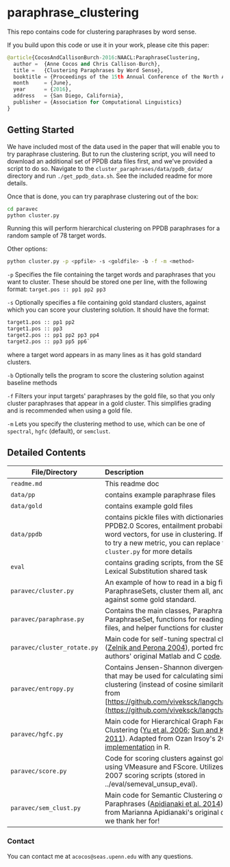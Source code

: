 # paraphrase_clustering
This repo contains code for clustering paraphrases by word sense.

If you build upon this code or use it in your work, please cite this paper:

```python
@article{CocosAndCallisonBurch-2016:NAACL:ParaphraseClustering, 
  author =  {Anne Cocos and Chris Callison-Burch},
  title =   {Clustering Paraphrases by Word Sense},
  booktitle = {Proceedings of the 15th Annual Conference of the North American Chapter of the Association for Computational Linguistics: Human Language Technologies (NAACL 2016)},
  month     = {June},
  year      = {2016},
  address   = {San Diego, California},
  publisher = {Association for Computational Linguistics}
}
```
## Getting Started
We have included most of the data used in the paper that will enable you to try paraphrase clustering. 
But to run the clustering script, you will need to download an additional set of PPDB data files first, and we've provided a script to do so.
Navigate to the `cluster_paraphrases/data/ppdb_data/` directory and run `./get_ppdb_data.sh`. See the included readme for more details.

Once that is done, you can try paraphrase clustering out of the box:

```bash
cd paravec
python cluster.py 
```
Running this will perform hierarchical clustering on PPDB paraphrases for a random sample of 78 target words.

Other options:

```bash
python cluster.py -p <ppfile> -s <goldfile> -b -f -m <method>
```
`-p` Specifies the file containing the target words and paraphrases that you want to cluster. These should be stored one per line, with the following format:
`target.pos :: pp1 pp2 pp3`

`-s` Optionally specifies a file containing gold standard clusters, against which you can score your clustering solution. It should have the format:

```python
target1.pos :: pp1 pp2
target1.pos :: pp3
target2.pos :: pp1 pp2 pp3 pp4
target2.pos :: pp3 pp5 pp6`
```
where a target word appears in as many lines as it has gold standard clusters.

`-b` Optionally tells the program to score the clustering solution against baseline methods

`-f` Filters your input targets' paraphrases by the gold file, so that you only cluster paraphrases that appear in a gold cluster. This simplifies grading and is recommended when using a gold file.

`-m` Lets you specify the clustering method to use, which can be one of `spectral`, `hgfc` (default), or `semclust`.

## Detailed Contents

| File/Directory        | Description |
| ------------- |:-------------| 
| `readme.md`   | This readme doc |
| `data/pp` | contains example paraphrase files |
| `data/gold` | contains example gold files |
| `data/ppdb` | contains pickle files with dictionaries that store PPDB2.0 Scores, entailment probabilities, and word vectors, for use in clustering. If you want to try a new metric, you can replace these - see `cluster.py` for more details |
| `eval` | contains grading scripts, from the SEMEVAL07 Lexical Substitution shared task |
| `paravec/cluster.py` | An example of how to read in a big file of ParaphraseSets, cluster them all, and score against some gold standard. |
| `paravec/paraphrase.py` | Contains the main classes, Paraphrase and ParaphraseSet, functions for reading them from files, and helper functions for clustering. |
| `paravec/cluster_rotate.py` | Main code for self-tuning spectral clustering ([Zelnik and Perona 2004](http://www.vision.caltech.edu/lihi/Publications/SelfTuningClustering.pdf)), ported from the authors' original Matlab and C [code](http://www.vision.caltech.edu/lihi/Demos/SelfTuningClustering.html). |
| `paravec/entropy.py` | Contains Jensen-Shannon divergence function that may be used for calculating similarity for clustering (instead of cosine similarity). Cloned from [https://github.com/viveksck/langchangetrack/](https://github.com/viveksck/langchangetrack/). |
| `paravec/hgfc.py` | Main code for Hierarchical Graph Factorization Clustering ([Yu et al. 2006](http://papers.nips.cc/paper/2948-soft-clustering-on-graphs.pdf); [Sun and Korhonen 2011](http://www.anthology.aclweb.org/D/D11/D11-1095.pdf)).  Adapted from Ozan Irsoy's 2013 [implementation](https://gist.github.com/oir/5216719) in R. |
| `paravec/score.py` | Code for scoring clusters against gold standard using VMeasure and FScore. Utilizes SemEval 2007 scoring scripts (stored in ../eval/semeval\_unsup\_eval). |
| `paravec/sem_clust.py` | Main code for Semantic Clustering of Pivot Paraphrases ([Apidianaki et al. 2014](http://www.lrec-conf.org/proceedings/lrec2014/pdf/475_Paper.pdf)), adapted from Marianna Apidianaki's original code, which we thank her for! |

### Contact
You can contact me at `acocos@seas.upenn.edu` with any questions.